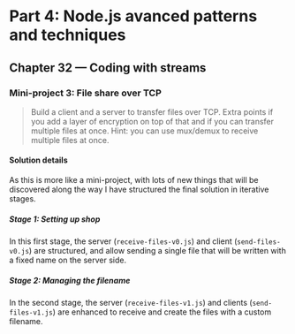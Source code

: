 # Part 4: Node.js avanced patterns and techniques
## Chapter 32 &mdash; Coding with streams
### Mini-project 3: File share over TCP
> Build a client and a server to transfer files over TCP. Extra points if you add a layer of encryption on top of that and if you can transfer multiple files at once. Hint: you can use mux/demux to receive multiple files at once.

#### Solution details

As this is more like a mini-project, with lots of new things that will be discovered along the way I have structured the final solution in iterative stages.

##### Stage 1: Setting up shop
In this first stage, the server (`receive-files-v0.js`) and client (`send-files-v0.js`) are structured, and allow sending a single file that will be written with a fixed name on the server side.

##### Stage 2: Managing the filename
In the second stage, the server (`receive-files-v1.js`) and clients (`send-files-v1.js`) are enhanced to receive and create the files with a custom filename.